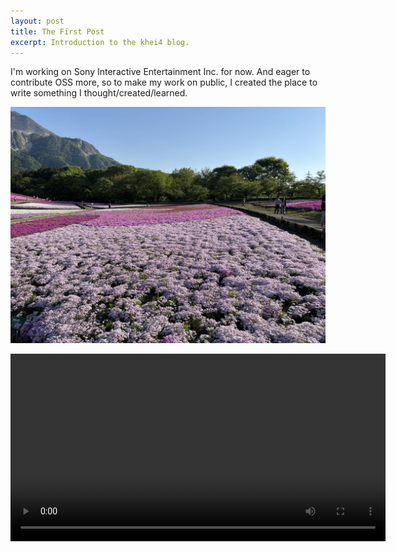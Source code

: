 ```yaml
---
layout: post
title: The First Post
excerpt: Introduction to the khei4 blog.
---
```



I'm working on Sony Interactive Entertainment Inc. for now. And eager to contribute OSS more, so to make my work on public, I created the place to write something I thought/created/learned.

![Image](/assets/mow.jpg)

<video controls width="600">
  <source src="/assets/bokulife.mp4" type="video/mp4">
  Your browser does not support the video tag.
</video>
